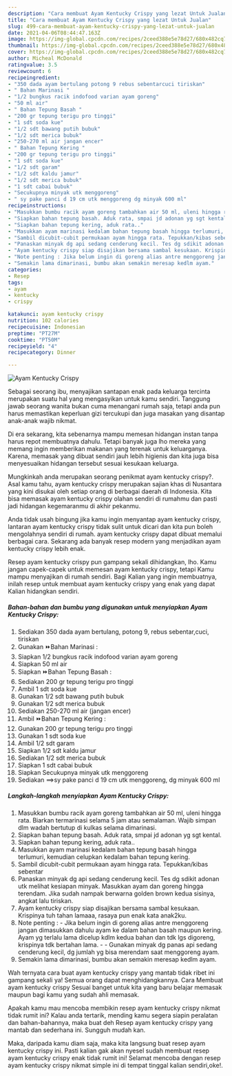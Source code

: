 ```yaml
---
description: "Cara membuat Ayam Kentucky Crispy yang lezat Untuk Jualan"
title: "Cara membuat Ayam Kentucky Crispy yang lezat Untuk Jualan"
slug: 499-cara-membuat-ayam-kentucky-crispy-yang-lezat-untuk-jualan
date: 2021-04-06T08:44:47.163Z
image: https://img-global.cpcdn.com/recipes/2ceed388e5e78d27/680x482cq70/ayam-kentucky-crispy-foto-resep-utama.jpg
thumbnail: https://img-global.cpcdn.com/recipes/2ceed388e5e78d27/680x482cq70/ayam-kentucky-crispy-foto-resep-utama.jpg
cover: https://img-global.cpcdn.com/recipes/2ceed388e5e78d27/680x482cq70/ayam-kentucky-crispy-foto-resep-utama.jpg
author: Micheal McDonald
ratingvalue: 3.5
reviewcount: 6
recipeingredient:
- "350 dada ayam bertulang potong 9 rebus sebentarcuci tiriskan"
- " Bahan Marinasi "
- "1/2 bungkus racik indofood varian ayam goreng"
- "50 ml air"
- " Bahan Tepung Basah "
- "200 gr tepung terigu pro tinggi"
- "1 sdt soda kue"
- "1/2 sdt bawang putih bubuk"
- "1/2 sdt merica bubuk"
- "250-270 ml air jangan encer"
- " Bahan Tepung Kering "
- "200 gr tepung terigu pro tinggi"
- "1 sdt soda kue"
- "1/2 sdt garam"
- "1/2 sdt kaldu jamur"
- "1/2 sdt merica bubuk"
- "1 sdt cabai bubuk"
- "Secukupnya minyak utk menggoreng"
- " sy pake panci d 19 cm utk menggoreng dg minyak 600 ml"
recipeinstructions:
- "Masukkan bumbu racik ayam goreng tambahkan air 50 ml, uleni hingga rata. Biarkan termarinasi selama 5 jam atau semalaman. Wajib simpan dlm wadah bertutup di kulkas selama dimarinasi."
- "Siapkan bahan tepung basah. Aduk rata, smpai jd adonan yg sgt kental."
- "Siapkan bahan tepung kering, aduk rata.."
- "Masukkan ayam marinasi kedalam bahan tepung basah hingga terlumuri, kemudian celupkan kedalam bahan tepung kering."
- "Sambil dicubit-cubit permukaan ayam hingga rata. Tepukkan/kibas sebentar"
- "Panaskan minyak dg api sedang cenderung kecil. Tes dg sdikit adonan utk melihat kesiapan minyak. Masukkan ayam dan goreng hingga terendam. Jika sudah nampak berwarna golden brown kedua sisinya, angkat lalu tiriskan."
- "Ayam kentucky crispy siap disajikan bersama sambal kesukaan. Krispinya tuh tahan lamaaa, rasaya pun enak kata anak2ku."
- "Note penting : Jika belum ingin di goreng alias antre menggoreng jangan dimasukkan dahulu ayam ke dalam bahan basah maupun kering. Ayam yg terlalu lama dicelup kdlm kedua bahan dan tdk lgs digoreng, krispinya tdk bertahan lama.   Gunakan minyak dg panas api sedang cenderung kecil, dg jumlah yg bisa merendam saat menggoreng ayam."
- "Semakin lama dimarinasi, bumbu akan semakin meresap kedlm ayam."
categories:
- Resep
tags:
- ayam
- kentucky
- crispy

katakunci: ayam kentucky crispy 
nutrition: 102 calories
recipecuisine: Indonesian
preptime: "PT27M"
cooktime: "PT50M"
recipeyield: "4"
recipecategory: Dinner

---
```



![Ayam Kentucky Crispy](https://img-global.cpcdn.com/recipes/2ceed388e5e78d27/680x482cq70/ayam-kentucky-crispy-foto-resep-utama.jpg)

Sebagai seorang ibu, menyajikan santapan enak pada keluarga tercinta merupakan suatu hal yang mengasyikan untuk kamu sendiri. Tanggung jawab seorang  wanita bukan cuma menangani rumah saja, tetapi anda pun harus memastikan keperluan gizi tercukupi dan juga masakan yang disantap anak-anak wajib nikmat.

Di era  sekarang, kita sebenarnya mampu memesan hidangan instan tanpa harus repot membuatnya dahulu. Tetapi banyak juga lho mereka yang memang ingin memberikan makanan yang terenak untuk keluarganya. Karena, memasak yang dibuat sendiri jauh lebih higienis dan kita juga bisa menyesuaikan hidangan tersebut sesuai kesukaan keluarga. 



Mungkinkah anda merupakan seorang penikmat ayam kentucky crispy?. Asal kamu tahu, ayam kentucky crispy merupakan sajian khas di Nusantara yang kini disukai oleh setiap orang di berbagai daerah di Indonesia. Kita bisa memasak ayam kentucky crispy olahan sendiri di rumahmu dan pasti jadi hidangan kegemaranmu di akhir pekanmu.

Anda tidak usah bingung jika kamu ingin menyantap ayam kentucky crispy, lantaran ayam kentucky crispy tidak sulit untuk dicari dan kita pun boleh mengolahnya sendiri di rumah. ayam kentucky crispy dapat dibuat memalui berbagai cara. Sekarang ada banyak resep modern yang menjadikan ayam kentucky crispy lebih enak.

Resep ayam kentucky crispy pun gampang sekali dihidangkan, lho. Kamu jangan capek-capek untuk memesan ayam kentucky crispy, tetapi Kamu mampu menyajikan di rumah sendiri. Bagi Kalian yang ingin membuatnya, inilah resep untuk membuat ayam kentucky crispy yang enak yang dapat Kalian hidangkan sendiri.

<!--inarticleads1-->

##### Bahan-bahan dan bumbu yang digunakan untuk menyiapkan Ayam Kentucky Crispy:

1. Sediakan 350 dada ayam bertulang, potong 9, rebus sebentar,cuci, tiriskan
1. Gunakan  ⏩Bahan Marinasi :
1. Siapkan 1/2 bungkus racik indofood varian ayam goreng
1. Siapkan 50 ml air
1. Siapkan  ⏩Bahan Tepung Basah :
1. Sediakan 200 gr tepung terigu pro tinggi
1. Ambil 1 sdt soda kue
1. Gunakan 1/2 sdt bawang putih bubuk
1. Gunakan 1/2 sdt merica bubuk
1. Sediakan 250-270 ml air (jangan encer)
1. Ambil  ⏩Bahan Tepung Kering :
1. Gunakan 200 gr tepung terigu pro tinggi
1. Gunakan 1 sdt soda kue
1. Ambil 1/2 sdt garam
1. Siapkan 1/2 sdt kaldu jamur
1. Sediakan 1/2 sdt merica bubuk
1. Siapkan 1 sdt cabai bubuk
1. Siapkan Secukupnya minyak utk menggoreng
1. Sediakan  ==&gt;sy pake panci d 19 cm utk menggoreng, dg minyak 600 ml




<!--inarticleads2-->

##### Langkah-langkah menyiapkan Ayam Kentucky Crispy:

1. Masukkan bumbu racik ayam goreng tambahkan air 50 ml, uleni hingga rata. Biarkan termarinasi selama 5 jam atau semalaman. Wajib simpan dlm wadah bertutup di kulkas selama dimarinasi.
1. Siapkan bahan tepung basah. Aduk rata, smpai jd adonan yg sgt kental.
1. Siapkan bahan tepung kering, aduk rata..
1. Masukkan ayam marinasi kedalam bahan tepung basah hingga terlumuri, kemudian celupkan kedalam bahan tepung kering.
1. Sambil dicubit-cubit permukaan ayam hingga rata. Tepukkan/kibas sebentar
1. Panaskan minyak dg api sedang cenderung kecil. Tes dg sdikit adonan utk melihat kesiapan minyak. Masukkan ayam dan goreng hingga terendam. Jika sudah nampak berwarna golden brown kedua sisinya, angkat lalu tiriskan.
1. Ayam kentucky crispy siap disajikan bersama sambal kesukaan. Krispinya tuh tahan lamaaa, rasaya pun enak kata anak2ku.
1. Note penting : - Jika belum ingin di goreng alias antre menggoreng jangan dimasukkan dahulu ayam ke dalam bahan basah maupun kering. Ayam yg terlalu lama dicelup kdlm kedua bahan dan tdk lgs digoreng, krispinya tdk bertahan lama.  -  - Gunakan minyak dg panas api sedang cenderung kecil, dg jumlah yg bisa merendam saat menggoreng ayam.
1. Semakin lama dimarinasi, bumbu akan semakin meresap kedlm ayam.




Wah ternyata cara buat ayam kentucky crispy yang mantab tidak ribet ini gampang sekali ya! Semua orang dapat menghidangkannya. Cara Membuat ayam kentucky crispy Sesuai banget untuk kita yang baru belajar memasak maupun bagi kamu yang sudah ahli memasak.

Apakah kamu mau mencoba membikin resep ayam kentucky crispy nikmat tidak rumit ini? Kalau anda tertarik, mending kamu segera siapin peralatan dan bahan-bahannya, maka buat deh Resep ayam kentucky crispy yang mantab dan sederhana ini. Sungguh mudah kan. 

Maka, daripada kamu diam saja, maka kita langsung buat resep ayam kentucky crispy ini. Pasti kalian gak akan nyesel sudah membuat resep ayam kentucky crispy enak tidak rumit ini! Selamat mencoba dengan resep ayam kentucky crispy nikmat simple ini di tempat tinggal kalian sendiri,oke!.


